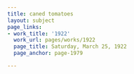```yaml
---
title: caned tomatoes
layout: subject
page_links:
- work_title: '1922'
  work_url: pages/works/1922
  page_title: Saturday, March 25, 1922
  page_anchor: page-1979

---
```

